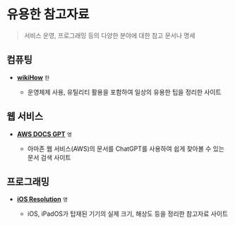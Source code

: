 # 유용한 참고자료

> 서비스 운영, 프로그래밍 등의 다양한 분야에 대한 참고 문서나 명세

## 컴퓨팅

- **[wikiHow](https://wikihow.com)** `한`

	- 운영체제 사용, 유틸리티 활용을 포함하여 일상의 유용한 팁을 정리한 사이트


## 웹 서비스

- **[AWS DOCS GPT](https://www.awsdocsgpt.com)** `영`

	- 아마존 웹 서비스(AWS)의 문서를 ChatGPT를 사용하여 쉽게 찾아볼 수 있는 문서 검색 사이트

## 프로그래밍

- **[iOS Resolution](https://www.ios-resolution.com)** `영`

	- iOS, iPadOS가 탑재된 기기의 실제 크기, 해상도 등을 정리한 참고자료 사이트
